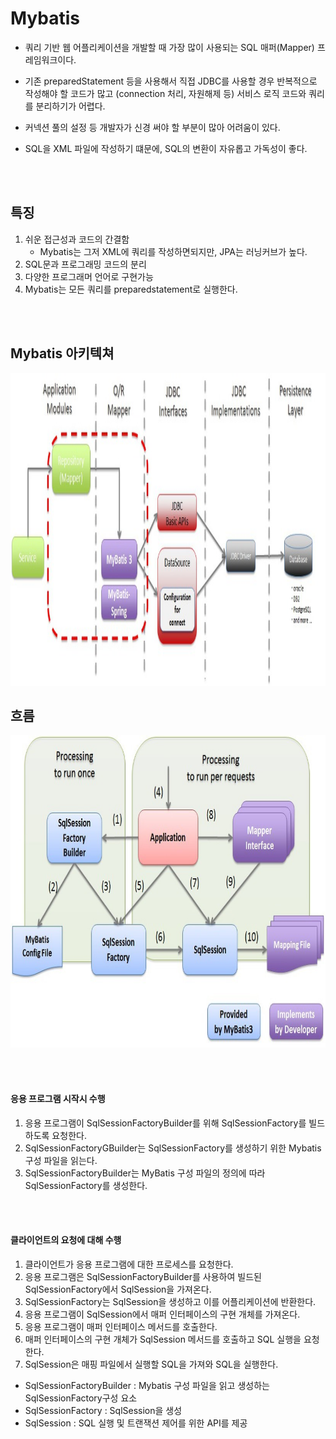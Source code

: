 # Mybatis

- 쿼리 기반 웹 어플리케이션을 개발할 때 가장 많이 사용되는 SQL 매퍼(Mapper) 프레임워크이다.

- 기존 preparedStatement 등을 사용해서 직접 JDBC를 사용할 경우 반복적으로 작성해야 할 코드가 많고 (connection 처리, 자원해제 등) 서비스 로직 코드와 쿼리를 분리하기가 어렵다.

- 커넥션 풀의 설정 등 개발자가 신경 써야 할 부분이 많아 어려움이 있다.

- SQL을 XML 파일에 작성하기 떄문에, SQL의 변환이 자유롭고 가독성이 좋다.

<br><br>

## 특징

1. 쉬운 접근성과 코드의 간결함
    - Mybatis는 그저 XML에 쿼리를 작성하면되지만, JPA는 러닝커브가 높다.
2. SQL문과 프로그래밍 코드의 분리
3. 다양한 프로그래머 언어로 구현가능
4. Mybatis는 모든 쿼리를 preparedstatement로 실행한다.

<br><br>

## Mybatis 아키텍쳐

<img src="https://github.com/ryunian/Study/blob/master/image/Mybatis1.png?raw=true" width="700px" height="500px">

## 흐름

<img src="https://github.com/ryunian/Study/blob/master/image/Mybatis2.png?raw=true" width="700px" height="500px">

<br><br>

#### 응용 프로그램 시작시 수행

1. 응용 프로그램이 SqlSessionFactoryBuilder를 위해 SqlSessionFactory를 빌드하도록 요청한다.
2. SqlSessionFactoryGBuilder는 SqlSessionFactory를 생성하기 위한 Mybatis 구성 파일을 읽는다.
3. SqlSessionFactoryBuilder는 MyBatis 구성 파일의 정의에 따라 SqlSessionFactory를 생성한다.

<br><br>

#### 클라이언트의 요청에 대해 수행

1. 클라이언트가 응용 프로그램에 대한 프로세스를 요청한다.
2. 응용 프로그램은 SqlSessionFactoryBuilder를 사용하여 빌드된 SqlSessionFactory에서 SqlSession을 가져온다.
3. SqlSessionFactory는 SqlSession을 생성하고 이를 어플리케이션에 반환한다.
4. 응용 프로그램이 SqlSession에서 매퍼 인터페이스의 구현 개체를 가져온다.
5. 응용 프로그램이 매퍼 인터페이스 메서드를 호출한다.
6. 매퍼 인터페이스의 구현 개체가 SqlSession 메서드를 호출하고 SQL 실행을 요청한다.
7. SqlSession은 매핑 파일에서 실행할 SQL을 가져와 SQL을 실행한다.

- SqlSessionFactoryBuilder : Mybatis 구성 파일을 읽고 생성하는 SqlSessionFactory구성 요소
- SqlSessionFactory : SqlSession을 생성
- SqlSession : SQL 실행 및 트랜잭션 제어를 위한 API를 제공